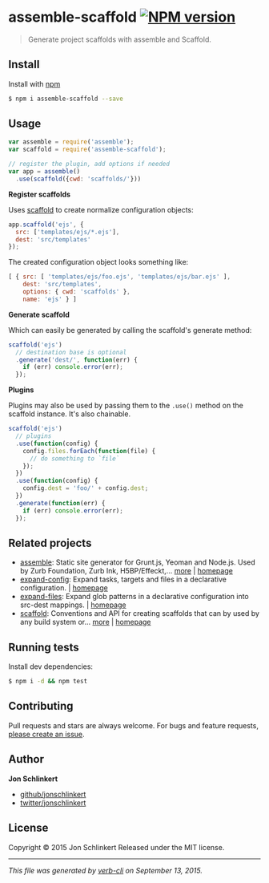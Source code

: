 # assemble-scaffold [![NPM version](https://badge.fury.io/js/assemble-scaffold.svg)](http://badge.fury.io/js/assemble-scaffold)

> Generate project scaffolds with assemble and Scaffold.

## Install

Install with [npm](https://www.npmjs.com/)

```sh
$ npm i assemble-scaffold --save
```

## Usage

```js
var assemble = require('assemble');
var scaffold = require('assemble-scaffold');

// register the plugin, add options if needed
var app = assemble()
  .use(scaffold({cwd: 'scaffolds/'}))
```

**Register scaffolds**

Uses [scaffold](https://github.com/jonschlinkert/scaffold) to create normalize configuration objects:

```js
app.scaffold('ejs', {
  src: ['templates/ejs/*.ejs'],
  dest: 'src/templates'
});
```

The created configuration object looks something like:

```js
[ { src: [ 'templates/ejs/foo.ejs', 'templates/ejs/bar.ejs' ],
    dest: 'src/templates',
    options: { cwd: 'scaffolds' },
    name: 'ejs' } ]
```

**Generate scaffold**

Which can easily be generated by calling the scaffold's generate method:

```js
scaffold('ejs')
  // destination base is optional
  .generate('dest/', function(err) {
    if (err) console.error(err);
  });
```

**Plugins**

Plugins may also be used by passing them to the `.use()` method on the scaffold instance. It's also chainable.

```js
scaffold('ejs')
  // plugins
  .use(function(config) {
    config.files.forEach(function(file) {
      // do something to `file`
    });
  })
  .use(function(config) {
    config.dest = 'foo/' + config.dest;
  })
  .generate(function(err) {
    if (err) console.error(err);
  });
```

## Related projects

* [assemble](https://www.npmjs.com/package/assemble): Static site generator for Grunt.js, Yeoman and Node.js. Used by Zurb Foundation, Zurb Ink, H5BP/Effeckt,… [more](https://www.npmjs.com/package/assemble) | [homepage](http://assemble.io)
* [expand-config](https://www.npmjs.com/package/expand-config): Expand tasks, targets and files in a declarative configuration. | [homepage](https://github.com/jonschlinkert/expand-config)
* [expand-files](https://www.npmjs.com/package/expand-files): Expand glob patterns in a declarative configuration into src-dest mappings. | [homepage](https://github.com/jonschlinkert/expand-files)
* [scaffold](https://www.npmjs.com/package/scaffold): Conventions and API for creating scaffolds that can by used by any build system or… [more](https://www.npmjs.com/package/scaffold) | [homepage](https://github.com/jonschlinkert/scaffold)

## Running tests

Install dev dependencies:

```sh
$ npm i -d && npm test
```

## Contributing

Pull requests and stars are always welcome. For bugs and feature requests, [please create an issue](https://github.com/jonschlinkert/assemble-scaffold/issues/new).

## Author

**Jon Schlinkert**

+ [github/jonschlinkert](https://github.com/jonschlinkert)
+ [twitter/jonschlinkert](http://twitter.com/jonschlinkert)

## License

Copyright © 2015 Jon Schlinkert
Released under the MIT license.

***

_This file was generated by [verb-cli](https://github.com/assemble/verb-cli) on September 13, 2015._
